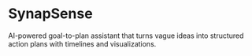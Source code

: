 # SynapSense
AI-powered goal-to-plan assistant that turns vague ideas into structured action plans with timelines and visualizations.
